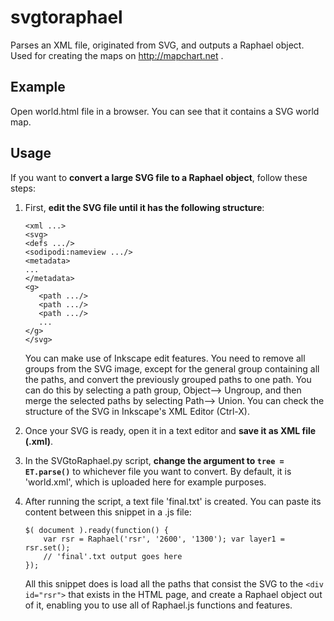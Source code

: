 # svgtoraphael
Parses an XML file, originated from SVG, and outputs a Raphael object. Used for creating the maps on http://mapchart.net .

## Example
Open world.html file in a browser. You can see that it contains a SVG world map. 

## Usage

If you want to **convert a large SVG file to a Raphael object**, follow these steps:

1. First, **edit the SVG file until it has the following structure**:
	```
	<xml ...>
   	<svg>
   	<defs .../>
   	<sodipodi:nameview .../>
   	<metadata>
   	...
   	</metadata>
   	<g>
       <path .../>
       <path .../>
       <path .../>
       ...
    </g>
    </svg>
    ```
	You can make use of Inkscape edit features. You need to remove all groups from the SVG image, except for the general group containing all the paths, and convert the previously grouped paths to one path. You can do this by selecting a path group, Object--> Ungroup, and then merge the selected paths by selecting Path--> Union. You can check the structure of the SVG in Inkscape's XML Editor (Ctrl-X).

2. Once your SVG is ready, open it in a text editor and **save it as XML file (.xml)**.

3. In the SVGtoRaphael.py script, **change the argument to `tree = ET.parse()`** to whichever file you want to convert. By default, it is 'world.xml', which is uploaded here for example purposes. 

4. After running the script, a text file 'final.txt' is created. You can paste its content between this snippet in a .js file:
	```
	$( document ).ready(function() {
		var rsr = Raphael('rsr', '2600', '1300'); var layer1 = rsr.set();
		// 'final'.txt output goes here
	});
	```
	All this snippet does is load all the paths that consist the SVG to the ```<div id="rsr">``` that exists in the HTML page, and create a Raphael object out of it, enabling you to use all of Raphael.js functions and features.

